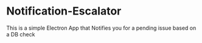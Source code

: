 # Notification-Escalator
This is a simple Electron App that Notifies you for a pending issue based on a DB check
